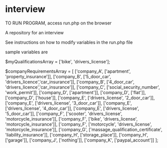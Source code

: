 # interview
TO RUN PROGRAM, access run.php on the browser

A repository for an interview

See instructions on how to modify variables in the run.php file

sample variables are 

$myQualificationsArray = ['bike', 'drivers_license'];

$companyRequirementsArray = [
    ['company_A', ['apartment', 'property_insurance']],
    ['company_B', ['5_door_car', 'drivers_licence','car_insurance']],
    ['company_B', ['4_door_car', 'drivers_licence','car_insurance']],
    ['company_C', ['social_security_number', 'work_permit']],
    ['company_D', ['apartment']],
    ['company_D', ['flat']],
    ['company_D', ['house']],
    ['company_E', ['drivers_license', '2_door_car']],
    ['company_E', ['drivers_license', '3_door_car']],
    ['company_E', ['drivers_license', '4_door_car']],
    ['company_E', ['drivers_license', '5_door_car']],
    ['company_F', ['scooter', 'drivers_license', 'motorcycle_insurance']],
    ['company_F', ['bike', 'drivers_license', 'motorcycle_insurance']],
    ['company_F', ['motorcycle', 'drivers_license', 'motorcycle_insurance']],
    ['company_G', ['massage_qualification_certificate', 'liability_insurance']],
    ['company_H', ['storage_place']],
    ['company_H', ['garage']],
    ['company_J', ['nothing']],
    ['company_K', ['paypal_account']]
];
